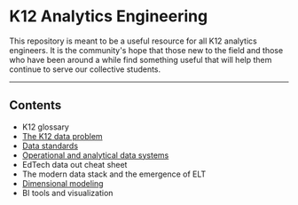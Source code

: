 # K12 Analytics Engineering

This repository is meant to be a useful resource for all K12 analytics engineers. It is the community's hope that those new to the field and those who have been around a while find something useful that will help them continue to serve our collective students.

<!-- Folks are also encouraged to use the [Discussions](https://github.com/K12-Analytics-Engineering/bootcamp/discussions) area to learn, share, and ask questions. -->

----

## Contents

- K12 glossary
- [The K12 data problem](./docs/k12_data_problem.md)
- [Data standards](./docs/data_standards.md)
- [Operational and analytical data systems](./docs/operational_and_analytical_data_systems.md)
- EdTech data out cheat sheet
- The modern data stack and the emergence of ELT
- [Dimensional modeling](./docs/dimensional_modeling.md)
- BI tools and visualization
